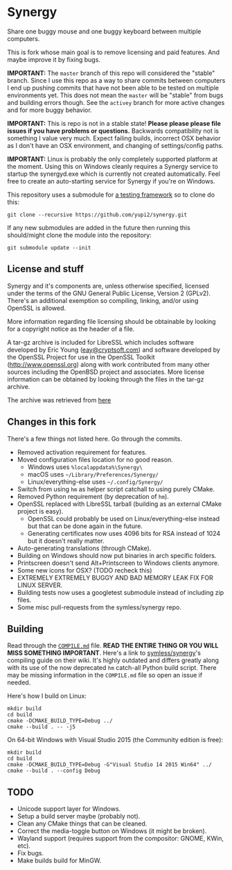 Synergy
=======
Share one buggy mouse and one buggy keyboard between multiple computers.

This is fork whose main goal is to remove licensing and paid features. And maybe improve it by fixing bugs.

**IMPORTANT:** The `master` branch of this repo will considered the "stable" branch. Since I use this repo as a way to share commits between computers I end up pushing commits that have not been able to be tested on multiple environments yet. This does not mean the `master` will be "stable" from bugs and building errors though. See the `activey` branch for more active changes and for more buggy behavior.

**IMPORTANT:** This is repo is not in a stable state! **Please please please file issues if you have problems or questions.** Backwards compatibility not is something I value very much. Expect failing builds, incorrect OSX behavior as I don't have an OSX environment, and changing of settings/config paths.

**IMPORTANT:** Linux is probably the only completely supported platform at the moment. Using this on Windows cleanly requires a Synergy service to startup the synergyd.exe which is currently not created automatically. Feel free to create an auto-starting service for Synergy if you're on Windows.

This repository uses a submodule for [a testing framework](https://github.com/google/googletest) so to clone do this:
```
git clone --recursive https://github.com/yupi2/synergy.git
```
If any new submodules are added in the future then running this should/might clone the module into the repository:
```
git submodule update --init
```


License and stuff
-----------------
Synergy and it's components are, unless otherwise specified, licensed under the terms of the GNU General Public License, Version 2 (GPLv2). There's an additional exemption so compiling, linking, and/or using OpenSSL is allowed.

More information regarding file licensing should be obtainable by looking for a copyright notice as the header of a file.

A tar-gz archive is included for LibreSSL which includes software developed by Eric Young (eay@cryptsoft.com) and software developed by the OpenSSL Project for use in the OpenSSL Toolkit (http://www.openssl.org) along with work contributed from many other sources including the OpenBSD project and associates. More license information can be obtained by looking through the files in the tar-gz archive.

The archive was retrieved from [here](https://ftp.openbsd.org/pub/OpenBSD/LibreSSL/)


Changes in this fork
--------------------
There's a few things not listed here. Go through the commits.
+ Removed activation requirement for features.
+ Moved configuration files location for no good reason.
  + Windows uses `%localappdata%\Synergy\`
  + macOS uses `~/Library/Preferences/Synergy/`
  + Linux/everything-else uses `~/.config/Synergy/`
+ Switch from using `hm` as helper script catchall to using purely CMake.
+ Removed Python requirement (by deprecation of `hm`).
+ OpenSSL replaced with LibreSSL tarball (building as an external CMake project is easy).
  + OpenSSL could probably be used on Linux/everything-else instead but that can be done again in the future.
  + Generating certificates now uses 4096 bits for RSA instead of 1024 but it doesn't really matter.
+ Auto-generating translations (through CMake).
+ Building on Windows should now put binaries in arch specific folders.
+ Printscreen doesn't send Alt+Printscreen to Windows clients anymore.
+ Some new icons for OSX? (TODO recheck this)
+ EXTREMELY EXTREMELY BUGGY AND BAD MEMORY LEAK FIX FOR LINUX SERVER.
+ Building tests now uses a googletest submodule instead of including zip files.
+ Some misc pull-requests from the symless/synergy repo.


Building
--------
Read through the [`COMPILE.md`](https://github.com/yupi2/synergy/blob/master/COMPILE.md) file. **READ THE ENTIRE THING OR YOU WILL MISS SOMETHING IMPORTANT**. Here's a link to [symless/synergy]()'s compiling guide on their wiki. It's highly outdated and differs greatly along with its use of the now deprecated `hm` catch-all Python build script. There may be missing information in the `COMPILE.md` file so open an issue if needed.

Here's how I build on Linux:
```
mkdir build
cd build
cmake -DCMAKE_BUILD_TYPE=Debug ../
cmake --build . -- -j5
```

On 64-bit Windows with Visual Studio 2015 (the Community edition is free):
```
mkdir build
cd build
cmake -DCMAKE_BUILD_TYPE=Debug -G"Visual Studio 14 2015 Win64" ../
cmake --build . --config Debug
```


TODO
----
+ Unicode support layer for Windows.
+ Setup a build server maybe (probably not).
+ Clean any CMake things that can be cleaned.
+ Correct the media-toggle button on Windows (it might be broken).
+ Wayland support (requires support from the compositor: GNOME, KWin, etc).
+ Fix bugs.
+ Make builds build for MinGW.
